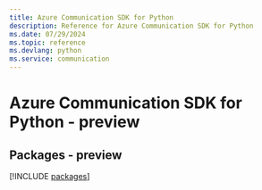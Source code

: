 ```yaml
---
title: Azure Communication SDK for Python
description: Reference for Azure Communication SDK for Python
ms.date: 07/29/2024
ms.topic: reference
ms.devlang: python
ms.service: communication
---
```

# Azure Communication SDK for Python - preview
## Packages - preview
[!INCLUDE [packages](communication-index.md)]